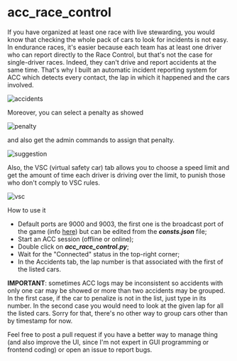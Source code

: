 # acc_race_control

If you have organized at least one race with live stewarding, you would know that checking the whole pack of cars to look for incidents is not easy. In endurance races, it's easier because each team has at least one driver who can report directly to the Race Control, but that's not the case for single-driver races. Indeed, they can't drive and report accidents at the same time.
That's why I built an automatic incident reporting system for ACC which detects every contact, the lap in which it happened and the cars involved.

![accidents](https://user-images.githubusercontent.com/26928792/117217921-89343600-ae02-11eb-845d-506cfa57044d.png)

Moreover, you can select a penalty as showed

![penalty](https://user-images.githubusercontent.com/26928792/117217924-89343600-ae02-11eb-88e9-70fda09abf8f.png)

and also get the admin commands to assign that penalty.

![suggestion](https://user-images.githubusercontent.com/26928792/117217926-89cccc80-ae02-11eb-9c9f-ebb7687e65bf.png)

Also, the VSC (virtual safety car) tab allows you to choose a speed limit and get the amount of time each driver is driving over the limit, to punish those who don't comply to VSC rules.

![vsc](https://user-images.githubusercontent.com/26928792/117217929-89cccc80-ae02-11eb-9a8c-1a63885275cb.png)

How to use it

- Default ports are 9000 and 9003, the first one is the broadcast port of the game (info <a href=https://www.assettocorsa.net/forum/index.php?threads/lets-talk-about-broadcasting-users-thread.53828/>here</a>) but can be edited from the ***consts.json*** file;
- Start an ACC session (offline or online);
- Double click on ***acc_race_control.py***;
- Wait for the "Connected" status in the top-right corner;
- In the Accidents tab, the lap number is that associated with the first of the listed cars.


<b>IMPORTANT</b>: sometimes ACC logs may be inconsistent so accidents with only one car may be showed or more than two accidents may be grouped. In the first case, if the car to penalize is not in the list, just type in its number. In the second case you would need to look at the given lap for all the listed cars. Sorry for that, there's no other way to group cars other than by timestamp for now.

Feel free to post a pull request if you have a better way to manage thing (and also improve the UI, since I'm not expert in GUI programming or frontend coding) or open an issue to report bugs.
